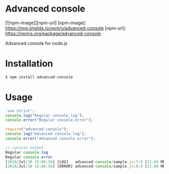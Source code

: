 # Advanced console

[![npm-image]][npm-url]
[npm-image]: https://img.shields.io/npm/v/advanced-console
[npm-url]: https://npmjs.org/package/advanced-console

Advanced console for node.js

# Installation
```sh
$ npm install advanced-console
```
# Usage
```javascript
'use strict';
console.log("Regular console.log");
console.error("Regular console.error");

require("advanced-console");
console.log("Advanced console.log");
console.error("Advanced console.error");

// console output
Regular console.log
Regular console.error
[2018/Jul/30 15:06:56] [LOG]   advanced-console/sample.js:7:9 [31.64 MB] Advanced console.log
[2018/Jul/30 15:06:56] [ERROR] advanced-console/sample.js:8:9 [31.89 MB] Advanced console.error
```

